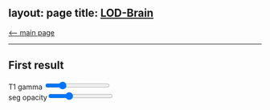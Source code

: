 layout: page
title: <a href="https://rocknroll87q.github.io/LOD-Brain/">LOD-Brain</a>
---

[<-- main page](https://rocknroll87q.github.io/LOD-Brain/)

<hr>

## First result


<script src="https://unpkg.com/@niivue/niivue@0.29.0/dist/niivue.umd.js"></script>

<canvas id="gl" height=600></canvas>

  <div class="slidecontainer">
    T1 gamma  <input type="range" min="10" max="400" value="100" class="slider" id="gammaSlider">
  </div>
  <div class="slidecontainer">
    seg opacity<input type="range" min="1" max="255" value="77" class="slider" id="alphaSlider">
  </div>
      
<script>
   var slider = document.getElementById("gammaSlider");
	slider.oninput = function() {
       nv.setGamma(this.value * 0.01)
	}
   slider.oninput = function() {
		nv.setOpacity (1, this.value / 255);
	}
  var volumeList = [
    // first object in array is background image
      {
        url: "./results/MALC2012_1000_3_256iso_t1.nii.gz",
        volume: {hdr: null, img: null},
        name: "MALC2012_1000_3",
        colorMap: "gray",
        opacity: 1,
        visible: true,        
      },
	  {
        url: "./results/MALC2012_1000_3_256iso_predicted_volume.nii.gz",
        volume: {hdr: null, img: null},
        name: "seg",
        colorMap: "random",
        opacity: 0.3,
        visible: true,        
      }
   ]

 // Niivue will adjust the canvas to 100% of its parent container's size 
 // the parent element can be any size you want (small or large)
 var nv = new niivue.Niivue({
 	backColor: [0., 0., 0., 1],
 	})
 nv.attachTo('gl') // the canvas element id
 nv.loadVolumes(volumeList)
 nv.setSliceType(nv.sliceTypeMultiPlanar) // press the "v" key to cycle through views
</script>


<!--url: "./results/MALC2012_1000_3_256iso_predicted_volume.nii.gz",
-->






